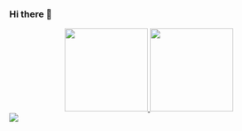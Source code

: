 ### Hi there 👋

<div align="center">
  <a href="https://github.com/caefleury">
  <img height="150em" src="https://github-readme-stats.vercel.app/api?username=caefleury&show_icons=false&theme=github_dark&include_all_commits=true&count_private=true"/>
  <img height="150em" src="https://github-readme-stats.vercel.app/api/top-langs/?username=caefleury&layout=compact&langs_count=7&theme=github_dark"/>
</div>
  
<div>
  <a href="https://www.linkedin.com/in/caefleury/" target="_blank"><img src="https://img.shields.io/badge/LinkedIn-0077B5?style=for-the-badge&logo=linkedin&logoColor=white" target="_blank"></a>
</div>

